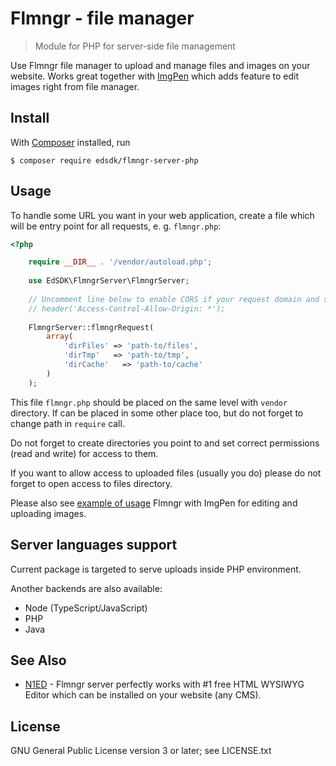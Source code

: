 # Flmngr - file manager

> Module for PHP for server-side file management

Use Flmngr file manager to upload and manage files and images on your website. Works great together with [ImgPen](https://imgpen.com) which adds feature to edit images right from file manager.


## Install

With [Composer](https://getcomposer.org/) installed, run

```
$ composer require edsdk/flmngr-server-php
```


## Usage

To handle some URL you want in your web application, create a file which will be entry point for all requests, e. g. `flmngr.php`:

```php
<?php

    require __DIR__ . '/vendor/autoload.php';
        
    use EdSDK\FlmngrServer\FlmngrServer;
    
    // Uncomment line below to enable CORS if your request domain and server domain are different
    // header('Access-Control-Allow-Origin: *');
    
    FlmngrServer::flmngrRequest(
        array(
            'dirFiles' => 'path-to/files',
            'dirTmp'   => 'path-to/tmp',
            'dirCache'   => 'path-to/cache'
        )
    );
```

This file `flmngr.php` should be placed on the same level with `vendor` directory. If can be placed in some other place too, but do not forget to change path in `require` call.

Do not forget to create directories you point to and set correct permissions (read and write) for access to them.

If you want to allow access to uploaded files (usually you do) please do not forget to open access to files directory.

Please also see [example of usage](https://packagist.org/packages/edsdk/flmngr-example-php) Flmngr with ImgPen for editing and uploading images.


## Server languages support

Current package is targeted to serve uploads inside PHP environment.

Another backends are also available:

- Node (TypeScript/JavaScript)
- PHP
- Java


## See Also

- [N1ED](https://n1ed.com) - Flmngr server perfectly works with #1 free HTML WYSIWYG Editor which can be installed on your website (any CMS).  


## License

GNU General Public License version 3 or later; see LICENSE.txt